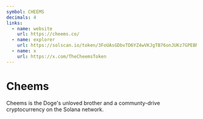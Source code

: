 ```yaml
---
symbol: CHEEMS
decimals: 4
links:
  - name: website
    url: https://cheems.co/
  - name: explorer
    url: https://solscan.io/token/3FoUAsGDbvTD6YZ4wVKJgTB76onJUKz7GPEBNiR5b8wc
  - name: x
    url: https://x.com/TheCheemsToken
---
```


# Cheems

Cheems is the Doge's unloved brother and a communty-drive cryptocurrency on the Solana network.
